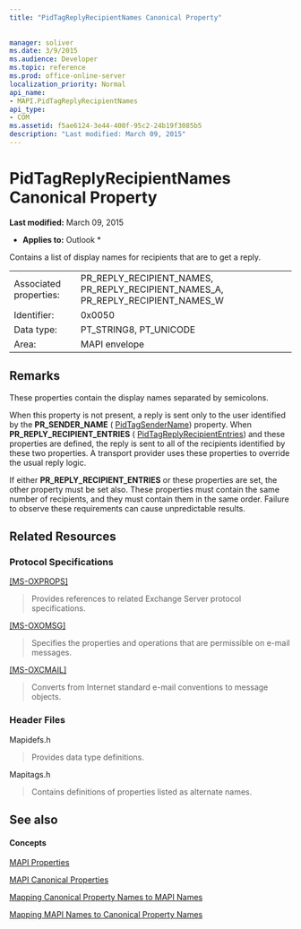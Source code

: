 ```yaml
---
title: "PidTagReplyRecipientNames Canonical Property"
 
 
manager: soliver
ms.date: 3/9/2015
ms.audience: Developer
ms.topic: reference
ms.prod: office-online-server
localization_priority: Normal
api_name:
- MAPI.PidTagReplyRecipientNames
api_type:
- COM
ms.assetid: f5ae6124-3e44-400f-95c2-24b19f3085b5
description: "Last modified: March 09, 2015"
---
```


# PidTagReplyRecipientNames Canonical Property

 **Last modified:** March 09, 2015 
  
 * **Applies to:** Outlook * 
  
Contains a list of display names for recipients that are to get a reply.
  
|||
|:-----|:-----|
|Associated properties:  <br/> |PR_REPLY_RECIPIENT_NAMES, PR_REPLY_RECIPIENT_NAMES_A, PR_REPLY_RECIPIENT_NAMES_W  <br/> |
|Identifier:  <br/> |0x0050  <br/> |
|Data type:  <br/> |PT_STRING8, PT_UNICODE  <br/> |
|Area:  <br/> |MAPI envelope  <br/> |
   
## Remarks

These properties contain the display names separated by semicolons.
  
When this property is not present, a reply is sent only to the user identified by the **PR_SENDER_NAME** ( [PidTagSenderName](pidtagsendername-canonical-property.md)) property. When **PR_REPLY_RECIPIENT_ENTRIES** ( [PidTagReplyRecipientEntries](pidtagreplyrecipiententries-canonical-property.md)) and these properties are defined, the reply is sent to all of the recipients identified by these two properties. A transport provider uses these properties to override the usual reply logic.
  
If either **PR_REPLY_RECIPIENT_ENTRIES** or these properties are set, the other property must be set also. These properties must contain the same number of recipients, and they must contain them in the same order. Failure to observe these requirements can cause unpredictable results. 
  
## Related Resources

### Protocol Specifications

[[MS-OXPROPS]](http://msdn.microsoft.com/library/f6ab1613-aefe-447d-a49c-18217230b148%28Office.15%29.aspx)
  
> Provides references to related Exchange Server protocol specifications.
    
[[MS-OXOMSG]](http://msdn.microsoft.com/library/daa9120f-f325-4afb-a738-28f91049ab3c%28Office.15%29.aspx)
  
> Specifies the properties and operations that are permissible on e-mail messages.
    
[[MS-OXCMAIL]](http://msdn.microsoft.com/library/b60d48db-183f-4bf5-a908-f584e62cb2d4%28Office.15%29.aspx)
  
> Converts from Internet standard e-mail conventions to message objects.
    
### Header Files

Mapidefs.h
  
> Provides data type definitions.
    
Mapitags.h
  
> Contains definitions of properties listed as alternate names.
    
## See also

#### Concepts

[MAPI Properties](mapi-properties.md)
  
[MAPI Canonical Properties](mapi-canonical-properties.md)
  
[Mapping Canonical Property Names to MAPI Names](mapping-canonical-property-names-to-mapi-names.md)
  
[Mapping MAPI Names to Canonical Property Names](mapping-mapi-names-to-canonical-property-names.md)

